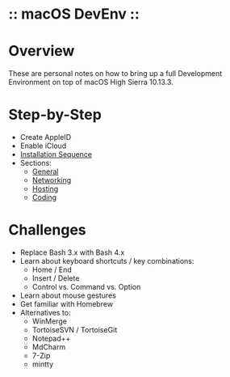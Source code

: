 ﻿:: macOS DevEnv ::
==================

# Overview

These are personal notes on how to bring up a full Development Environment on top of macOS High Sierra 10.13.3.

# Step-by-Step

- Create AppleID
- Enable iCloud
- [Installation Sequence](InstallationSequence.md)
- Sections:
    - [General](General.md)
    - [Networking](Networking.md)
    - [Hosting](Hosting.md)
    - [Coding](Coding.md)

# Challenges

- Replace Bash 3.x with Bash 4.x
- Learn about keyboard shortcuts / key combinations:
    - Home / End
    - Insert / Delete
    - Control vs. Command vs. Option
- Learn about mouse gestures
- Get familiar with Homebrew
- Alternatives to:
    - WinMerge
    - TortoiseSVN / TortoiseGit
    - Notepad++
    - MdCharm
    - 7-Zip
    - mintty
